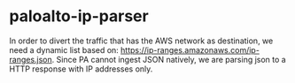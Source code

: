 # paloalto-ip-parser

In order to divert the traffic that has the AWS network as destination, we need a dynamic list based on: https://ip-ranges.amazonaws.com/ip-ranges.json. Since PA cannot ingest JSON natively, we are parsing json to a HTTP response with IP addresses only.
